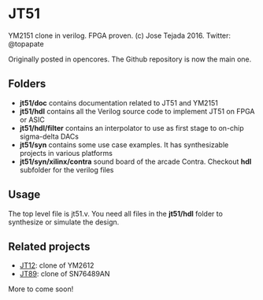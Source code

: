# JT51
YM2151 clone in verilog. FPGA proven.
(c) Jose Tejada 2016. Twitter: @topapate

Originally posted in opencores. The Github repository is now the main one.

## Folders

* **jt51/doc** contains documentation related to JT51 and YM2151
* **jt51/hdl** contains all the Verilog source code to implement JT51 on FPGA or ASIC
* **jt51/hdl/filter** contains an interpolator to use as first stage to on-chip sigma-delta DACs
* **jt51/syn** contains some use case examples. It has synthesizable projects in various platforms
* **jt51/syn/xilinx/contra** sound board of the arcade Contra. Checkout **hdl** subfolder for the verilog files

## Usage
The top level file is jt51.v. You need all files in the **jt51/hdl** folder to synthesize or simulate the design.

## Related projects

* [JT12](https://github.com/jotego/jt12): clone of YM2612
* [JT89](https://github.com/jotego/jt89): clone of SN76489AN

More to come soon!
